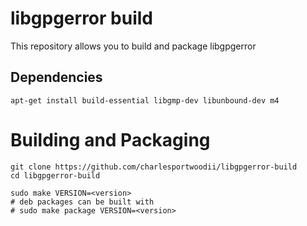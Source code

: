 # libgpgerror build

This repository allows you to build and package libgpgerror

## Dependencies

```
apt-get install build-essential libgmp-dev libunbound-dev m4
```

# Building and Packaging
```
git clone https://github.com/charlesportwoodii/libgpgerror-build
cd libgpgerror-build

sudo make VERSION=<version>
# deb packages can be built with
# sudo make package VERSION=<version>
```
